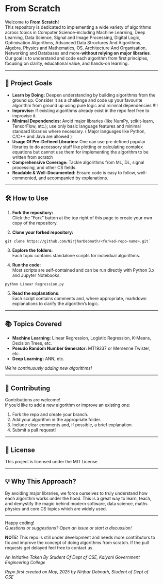 # From Scratch

Welcome to **From Scratch**!  
This repository is dedicated to implementing a wide variety of algorithms across topics in Computer Science-including Machine Learning, Deep Learning, Data Science, Signal and Image Processing, Digital Logic, Optimisation Algorithms, Advanced Data Structures And Algorithms, Algebra, Physics and Mathematics, OS, Architecture And Organisation, Networking and Databases and more-**without relying on major libraries**. Our goal is to understand and code each algorithm from first principles, focusing on clarity, educational value, and hands-on learning.

---

## 🚀 Project Goals

- **Learn by Doing:** Deepen understanding by building algorithms from the ground up. Consider it as a challenge and code up your favourite algorithm from ground up using pure logic and minimal dependencies !!!!
- **Improvise:** If existing algorithms already exist in the repo feel free to improvise it.
- **Minimal Dependencies:** Avoid major libraries (like NumPy, scikit-learn, TensorFlow, etc.); use only basic language features and minimal standard libraries where necessary. ( Major languages like Python, C/C++ and Java are allowed )
- **Usage Of Pre-Defined Libraries:** One can use pre defined popular libraries to do accessory stuff like plotting or calculating complex equations but cannot use them for implementing the algorithm to be written from scratch
- **Comprehensive Coverage:** Tackle algorithms from ML, DL, signal processing, and other CS fields.
- **Readable & Well-Documented:** Ensure code is easy to follow, well-commented, and accompanied by explanations.

---

## 🛠️ How to Use

1. **Fork the repository:**  
   Click the "Fork" button at the top right of this page to create your own copy of the repository.

2. **Clone your forked repository:**

```
git clone https://github.com/NirjharDebnath/<forked-repo-name>.git`
```

3. **Explore the folders:**  
Each topic contains standalone scripts for individual algorithms.

4. **Run the code:**  
Most scripts are self-contained and can be run directly with Python 3.x and Jupyter Notebooks:

```
python Linear Regression.py
```

5. **Read the explanations:**  
Each script contains comments and, where appropriate, markdown explanations to clarify the algorithm’s logic.

---

## 📚 Topics Covered

- **Machine Learning:** Linear Regression, Logistic Regression, K-Means, Decision Trees, etc.
- **Pseudo Random Number Generator:** MT19337 or Mersenne Twister, etc.
- **Deep Learning:** ANN, etc.

*We’re continuously adding new algorithms!*

---

## 🤝 Contributing

Contributions are welcome!  
If you’d like to add a new algorithm or improve an existing one:

1. Fork the repo and create your branch.
2. Add your algorithm in the appropriate folder.
3. Include clear comments and, if possible, a brief explanation.
4. Submit a pull request!

---

## 📝 License

This project is licensed under the MIT License.

---

## 💡 Why This Approach?

By avoiding major libraries, we force ourselves to truly understand how each algorithm works under the hood. This is a great way to learn, teach, and demystify the magic behind modern software, data science, maths physics and core CS topics which are widely used.

---

Happy coding!  
*Questions or suggestions? Open an issue or start a discussion!*

**NOTE:** This repo is still under development and needs more contributors to fix and improve the concept of doing algorithms from scratch. If the pull requests get delayed feel free to contact us.

*An Initiative Taken By Student Of Dept of CSE, Kalyani Government Engineering College*

*Repo first created on May, 2025 by Nirjhar Debnath, Student of Dept of CSE*
